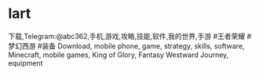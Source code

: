 # lart
下载,Telegram:@abc362,手机,游戏,攻略,技能,软件,我的世界,手游 #王者荣耀 #梦幻西游 #装备 Download, mobile phone, game, strategy, skills, software, Minecraft, mobile games, King of Glory, Fantasy Westward Journey, equipment
